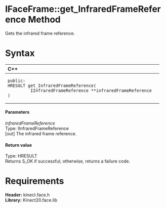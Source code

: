 IFaceFrame::get\_InfraredFrameReference Method  
==============================================  

Gets the infrared frame reference. <span id="syntaxSection"></span>

Syntax  
======  

<table>
<colgroup>
<col width="100%" />
</colgroup>
<thead>
<tr class="header">
<th align="left">C++</th>
</tr>
</thead>
<tbody>
<tr class="odd">
<td align="left"><pre><code>public:  
HRESULT get_InfraredFrameReference(  
         IInfraredFrameReference **infraredFrameReference  
)</code></pre></td>
</tr>
</tbody>
</table>

<span id="ID4EG"></span>
#### Parameters  

*infraredFrameReference*    
Type: IInfraredFrameReference  
[out] The infrared frame reference.  

<span id="ID4EP"></span>
#### Return value  

Type: HRESULT  
Returns S\_OK if successful; otherwise, returns a failure code.  

<span id="requirements"></span>

Requirements  
============  

**Header:** kinect.face.h  
**Library:** Kinect20.face.lib  



<!--Please do not edit the data in the comment block below.-->
<!--
TOCTitle : get_InfraredFrameReference Method
RLTitle : IFaceFrame::get_InfraredFrameReference Method
KeywordK : get_InfraredFrameReference method
KeywordK : IFaceFrame::get_InfraredFrameReference method
KeywordF : IFaceFrame::get_InfraredFrameReference
KeywordF : get_InfraredFrameReference
KeywordF : Microsoft.Kinect.face.IFaceFrame.get_InfraredFrameReference(IInfraredFrameReference@)
KeywordA : M:Microsoft.Kinect.face.IFaceFrame.get_InfraredFrameReference(IInfraredFrameReference@)
AssetID : M:Microsoft.Kinect.face.IFaceFrame.get_InfraredFrameReference(IInfraredFrameReference@)
Locale : en-us
CommunityContent : 1
APIType : Managed
APILocation : 
APIName : Microsoft.Kinect.face.IFaceFrame::get_InfraredFrameReference
TargetOS : Windows
TopicType : kbSyntax
DevLang : C++
DocSet : K4Wv2
ProjType : K4Wv2Proj
Technology : Kinect for Windows
Product : Kinect for Windows SDK v2
productversion : 20
-->
